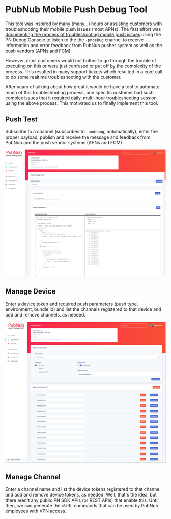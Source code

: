 # PubNub Mobile Push Debug Tool

This tool was inspired by many (many...) hours or assisting customers with troubleshooting their mobile push issues (most APNs). The first effort was [documenting the process of troubleshooting mobile push issues](https://www.pubnub.com/docs/resources/mobile-push-troubleshooting) using the PN Debug Console to listen to the the `-pndebug` channel to receive information and error feedback from PubNub pusher system as well as the push vendors (APNs and FCM).

However, most customers would not bother to go through the trouble of executing on this or were just confused or put off by the complexity of the process. This resulted in many support tickets which resulted in a conf call to do some realtime troubleshooting with the customer.

After years of talking about how great it would be have a tool to automate much of this troubleshooting process, one specific customer had such complex issues that it required daily, multi-hour troubleshooting session using the above process. This motivated us to finally implement this tool.

## Push Test

Subscribe to a channel (subscribes to `-pndebug`, automatically), enter the proper payload, publish and receive the message and feedback from PubNub and the push vendor systems (APNs and FCM).

![Push Test](docs/pnpush-pushtest.png)

## Manage Device

Enter a device token and required push parameters (push type, environment, bundle id) and list the channels registered to that device and add and remove channels, as needed.

![Manage Device](docs/pnpush-inspectdevice.png)

## Manage Channel

Enter a channel name and list the device tokens registered to that channel and add and remove device tokens, as needed. Well, that's the idea, but there aren't any public PN SDK APIs (or REST APIs) that enable this. Until then, we can generate the cURL commands that can be used by PubNub employees with VPN access.
